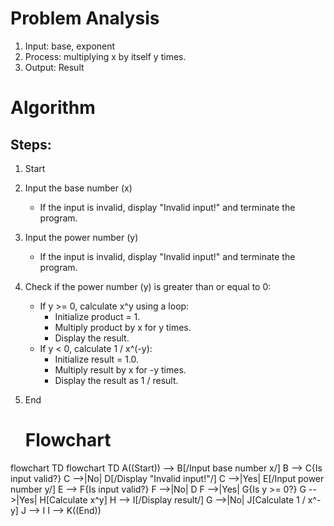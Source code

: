# Problem Analysis
1. Input: base, exponent
2. Process: multiplying x by itself y times.
3. Output: Result


# Algorithm
## Steps:
1. Start
2. Input the base number (x)
   - If the input is invalid, display "Invalid input!" and terminate the program.
3. Input the power number (y)
   - If the input is invalid, display "Invalid input!" and terminate the program.
4. Check if the power number (y) is greater than or equal to 0:
   - If y >= 0, calculate x^y using a loop:
     - Initialize product = 1.
     - Multiply product by x for y times.
     - Display the result.
   - If y < 0, calculate 1 / x^(-y):
     - Initialize result = 1.0.
     - Multiply result by x for -y times.
     - Display the result as 1 / result.
5. End

   # Flowchart
 
flowchart TD
   flowchart TD
    A((Start)) --> B[/Input base number x/]
    B --> C{Is input valid?}
    C -->|No| D[/Display "Invalid input!"/]
    C -->|Yes| E[/Input power number y/]
    E --> F{Is input valid?}
    F -->|No| D
    F -->|Yes| G{Is y >= 0?}
    G -->|Yes| H[Calculate x^y]
    H --> I[/Display result/]
    G -->|No| J[Calculate 1 / x^-y]
    J --> I
    I --> K((End))
